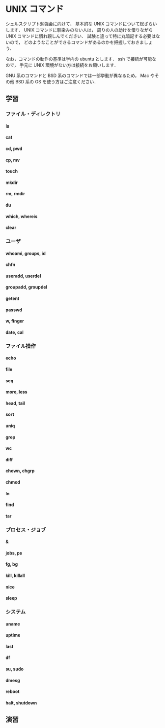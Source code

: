 # UNIX コマンド

シェルスクリプト勉強会に向けて，
基本的な UNIX コマンドについて総ざらいします．
UNIX コマンドに馴染みのない人は，
周りの人の助けを借りながら UNIX コマンドに慣れ親しんでください．
試験と違って特に丸暗記する必要はないので，
どのようなことができるコマンドがあるのかを把握しておきましょう．

なお，コマンドの動作の基準は学内の ubuntu とします．
ssh で接続が可能なので，
手元に UNIX 環境がない方は接続をお願いします．

GNU 系のコマンドと BSD 系のコマンドでは一部挙動が異なるため，
Mac やその他 BSD 系の OS を使う方はご注意ください．

## 学習

### ファイル・ディレクトリ

#### ls

#### cat

#### cd, pwd

#### cp, mv

#### touch

#### mkdir

#### rm, rmdir

#### du

#### which, whereis

#### clear

### ユーザ

#### whoami, groups, id

#### chfn

#### useradd, userdel

#### groupadd, groupdel

#### getent

#### passwd

#### w, finger

#### date, cal

### ファイル操作

#### echo

#### file

#### seq

#### more, less

#### head, tail

#### sort

#### uniq

#### grep

#### wc

#### diff

#### chown, chgrp

#### chmod

#### ln

#### find

#### tar

### プロセス・ジョブ

#### &

#### jobs, ps

#### fg, bg

#### kill, killall

#### nice

#### sleep

### システム

#### uname

#### uptime

#### last

#### df

#### su, sudo

#### dmesg

#### reboot

#### halt, shutdown

## 演習

